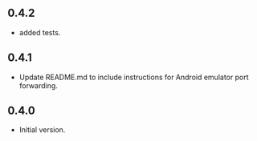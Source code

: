 ## 0.4.2

- added tests.

## 0.4.1

- Update README.md to include instructions for Android emulator port forwarding.

## 0.4.0

- Initial version.
